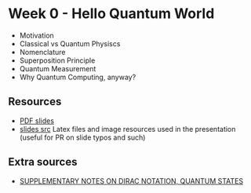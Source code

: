 # Week 0 - Hello Quantum World

 * Motivation
 * Classical vs Quantum Physiscs
 * Nomenclature
 * Superposition Principle
 * Quantum Measurement
 * Why Quantum Computing, anyway?
 
## Resources
 * [PDF slides](slides.pdf)
 * [slides src](latex/) Latex files and image resources used in the presentation (useful for PR on slide typos and such)


## Extra sources
 * [SUPPLEMENTARY NOTES ON DIRAC NOTATION, QUANTUM STATES](http://web.mit.edu/8.05/handouts/jaffe1.pdf)
